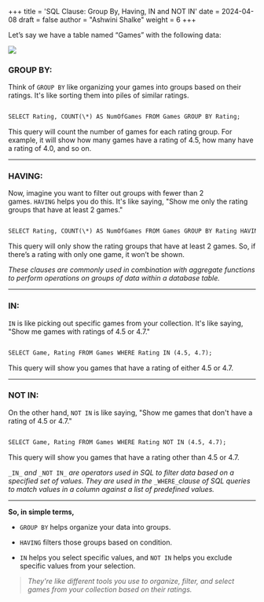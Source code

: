 +++
title = 'SQL Clause: Group By, Having, IN and NOT IN'
date = 2024-04-08
draft = false
author = "Ashwini Shalke"
weight = 6
+++



Let’s say we have a table named “Games” with the following data:

![](https://cdn-images-1.medium.com/max/1600/1*ipZ2swWlZ1ef1SWIkiC7xA.png)

### GROUP BY:

Think of `GROUP BY` like organizing your games into groups based on their ratings. It's like sorting them into piles of similar ratings.

```html

SELECT Rating, COUNT(\*) AS NumOfGames FROM Games GROUP BY Rating;

```

This query will count the number of games for each rating group. For example, it will show how many games have a rating of 4.5, how many have a rating of 4.0, and so on.


---

### HAVING:

Now, imagine you want to filter out groups with fewer than 2 games. `HAVING` helps you do this. It's like saying, "Show me only the rating groups that have at least 2 games."

```html

SELECT Rating, COUNT(\*) AS NumOfGames FROM Games GROUP BY Rating HAVING COUNT(\*) >= 2;

```

This query will only show the rating groups that have at least 2 games. So, if there’s a rating with only one game, it won’t be shown.

_These clauses are commonly used in combination with aggregate functions to perform operations on groups of data within a database table._

---

### IN:

`IN` is like picking out specific games from your collection. It's like saying, "Show me games with ratings of 4.5 or 4.7."

```html

SELECT Game, Rating FROM Games WHERE Rating IN (4.5, 4.7);

```

This query will show you games that have a rating of either 4.5 or 4.7.

---

### NOT IN:

On the other hand, `NOT IN` is like saying, "Show me games that don't have a rating of 4.5 or 4.7."

```html

SELECT Game, Rating FROM Games WHERE Rating NOT IN (4.5, 4.7);

```

This query will show you games that have a rating other than 4.5 or 4.7.

`_IN_` _and_ `_NOT IN_` _are operators used in SQL to filter data based on a specified set of values. They are used in the_ `_WHERE_`_clause of SQL queries to match values in a column 
against a list of predefined values._

---

**So, in simple terms,**

* `GROUP BY` helps organize your data into groups.

* `HAVING` filters those groups based on condition.

* `IN` helps you select specific values, and `NOT IN` helps you exclude specific values from your selection.


> _They're like different tools you use to organize, filter, and select games from your collection based on their ratings._


